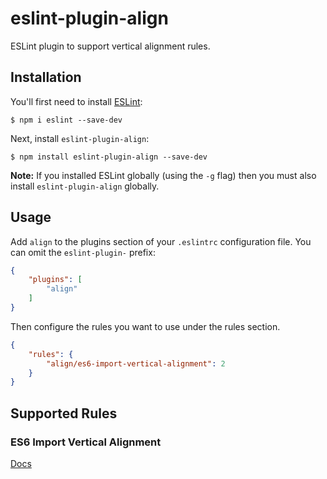 # eslint-plugin-align

ESLint plugin to support vertical alignment rules.

## Installation

You'll first need to install [ESLint](http://eslint.org):

```
$ npm i eslint --save-dev
```

Next, install `eslint-plugin-align`:

```
$ npm install eslint-plugin-align --save-dev
```

**Note:** If you installed ESLint globally (using the `-g` flag) then you
must also install `eslint-plugin-align` globally.

## Usage

Add `align` to the plugins section of your `.eslintrc` configuration file.
You can omit the `eslint-plugin-` prefix:

```json
{
    "plugins": [
        "align"
    ]
}
```


Then configure the rules you want to use under the rules section.

```json
{
    "rules": {
        "align/es6-import-vertical-alignment": 2
    }
}
```

## Supported Rules

### ES6 Import Vertical Alignment

[Docs](./docs/rules/es6-import-vertical-alignment.md)
